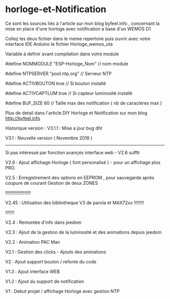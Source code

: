 # horloge-et-Notification
Ce sont les sources liés à l'article sur mon blog byfeel.info , concernant la mise en place d'une horloge avec notification a base d'un WEMOS D1

Collez les deux fichier dans le meme repertoire puis ouvrir avec votre interface IDE Arduino le fichier Horloge_wemos_ota

Variable à definir avant compilation dans votre module

#define NOMMODULE "ESP-Horloge_Nom"   // nom module

#define NTPSERVER "pool.ntp.org"         // Serveur NTP

#define ACTIVBOUTON true              // Si bouton installé

#define ACTIVCAPTLUM true              // Si capteur luminosité installé

#define  BUF_SIZE  60                    // Taille max des notification ( nb de caractéres max )

Plus de detail dans l'article DIY Horloge et Notification sur mon blog http://byfeel.info

Historique version :
V3.1.1 : Mise a jour bug dht

V3.1 : Nouvelle version ( Novembre 2018 )


--------------------------------------------
Si pas intéressé par fonction avançés interface web - V2.6 suffit


V2.6 : Ajout affichage Horloge ( font personalisé ) - pour un affichage plus PRO.

V2.5 : Enregistrement des options en EEPROM , pour sauvegarde aprés coupure de courant
Gestion de deux ZONES

!!!!!!!!!!!!!!!!!!!!

V2.45 : Utilisation des bibliotheque V3 de parola et MAX72xx  !!!!!!!!

!!!!!!!


V2.4 : Remontée d'info dans jeedom

V2.3 : Ajout de la gestion de la luminosité et des animations depuis jeedom

V2.2 : Animation PAC Man

V2.1 : Gestion des clicks - Ajouts des animations

V2 : Ajout support bouton / refonte du code

V1.3 : Ajout interface WEB

V1.2 : Ajout du support de notification

V1 : Debut projet / affichage Horloge avec gestion NTP

